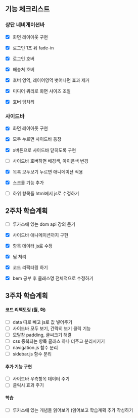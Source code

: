 ## 기능 체크리스트

### 상단 네비게이션바

- [x] 화면 레이아웃 구현

- [x] 로그인 1초 뒤 fade-in
- [x] 로그인 호버
- [x] 배송처 호버
- [x] 호버 영역, 레이어영역 벗어나면 효과 제거
- [x] 미디어 쿼리로 화면 사이즈 조절
- [x] 호버 딤처리

### 사이드바

- [x] 화면 레이아웃 구현
- [x] 모두 누르면 사이드바 등장
- [x] x버튼으로 사이드바 닫히도록 구현
- [ ] 사이드바 호버하면 배경색, 아이콘색 변경
- [x] 목록 모두보기 누르면 애니메이션 적용
- [x] 스크롤 기능 추가
- [ ] 하위 항목들 html에서 js로 수정하기



## 2주차 학습계획

- [ ] 루카스에 있는 dom api 강의 듣기
- [x] 사이드바 애니메이션까지 구현
- [x] 항목 데이터 js로 수정
- [x] 딤 처리
- [x] 코드 리팩터링 하기
- [x] bem 공부 후 클래스명 전체적으로 수정하기



## 3주차 학습계획

#### 코드 리팩토링 (월, 화)

- [ ] data 따로 빼고 js로 값 넣어주기
- [ ] 사이드바 모두 보기, 간략히 보기 클릭 기능
- [ ] 모달창 padding, 글씨크기 해결
- [ ] css 중복되는 항목 클래스 하나 더주고 분리시키기
- [ ] navigation.js 함수 분리
- [ ] sidebar.js 함수 분리

#### 추가 기능 구현

- [ ] 사이드바 우측항목 데이터 주기
- [ ] 클릭시 효과 주기

#### 학습

- [ ] 루카스에 있는 개념들 읽어보기 (읽어보고 학습계획 추가 작성하기






